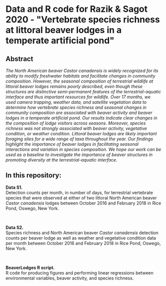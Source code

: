# Data and R code for Razik & Sagot 2020 - "Vertebrate species richness at littoral beaver lodges in a temperate artificial pond"

## Abstract 
_The North American beaver Castor canadensis is widely recognized for its ability to modify freshwater habitats and facilitate changes in community composition. However, the seasonal composition of terrestrial wildlife at littoral beaver lodges remains poorly described, even though these structures are distinctive semi-permanent features of the terrestrial-aquatic interface and thus important resources for wildlife. Over 17 months, we used camera trapping, weather data, and satellite vegetation data to determine how vertebrate species richness and seasonal changes in community composition are associated with beaver activity and beaver lodges in a temperate artificial pond. Our results indicate clear changes in the composition of lodge visitors across seasons. Moreover, species richness was not strongly associated with beaver activity, vegetative condition, or weather condition. Littoral beaver lodges are likely important foraging sites for a wide range of taxa throughout the year. Our findings highlight the importance of beaver lodges in facilitating seasonal interactions and variation in species composition. We hope our work can be used as a baseline to investigate the importance of beaver structures in promoting diversity at the terrestrial-aquatic interface._

## In this repository:

<b/> Data S1. </b> <br>
Detection counts per month, in number of days, for terrestrial vertebrate species that were observed at either of two littoral North American beaver _Castor canadensis_ lodges between October 2016 and February 2018 in Rice Pond, Oswego, New York.

<br>

<b/> Data S2. </b> <br>
Species richness and North American beaver _Castor canadensis_ detection counts per beaver lodge as well as weather and vegetative condition data per month between October 2016 and February 2018 in Rice Pond, Oswego, New York.

<br>

<b/> BeaverLodges R script. </b> <br>
R code for producing figures and performing linear regressions between environmental variables, beaver activity, and species richness. 
